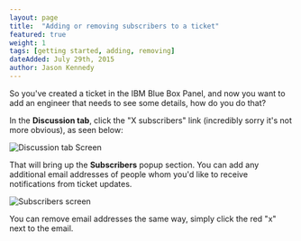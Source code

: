 ```yaml
---
layout: page
title:  "Adding or removing subscribers to a ticket"
featured: true
weight: 1
tags: [getting started, adding, removing]
dateAdded: July 29th, 2015
author: Jason Kennedy
---
```



So you've created a ticket in the IBM Blue Box Panel, and now you want to add an engineer that needs to see some details, how do you do that?

In the **Discussion tab**, click the "X subscribers" link (incredibly sorry it's not more obvious), as seen below:

![Discussion tab Screen](http://help.bluebox.net/hc/en-us/article_attachments/202540237/subscriber.png)


That will bring up the **Subscribers** popup section. You can add any additional email addresses of people whom you'd like to receive notifications from ticket updates.

![Subscribers screen](http://help.bluebox.net/hc/en-us/article_attachments/202616578/Screen_Shot_2015-07-29_at_1.48.59_PM.png)


You can remove email addresses the same way, simply click the red "x" next to the email.
